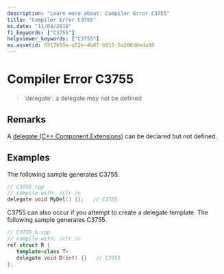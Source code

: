 ```yaml
---
description: "Learn more about: Compiler Error C3755"
title: "Compiler Error C3755"
ms.date: "11/04/2016"
f1_keywords: ["C3755"]
helpviewer_keywords: ["C3755"]
ms.assetid: 9317b55e-a52e-4b87-b915-5a208d6eda38
---
```

# Compiler Error C3755

> 'delegate': a delegate may not be defined

## Remarks

A [delegate  (C++ Component Extensions)](../../extensions/delegate-cpp-component-extensions.md) can be declared but not defined.

## Examples

The following sample generates C3755.

```cpp
// C3755.cpp
// compile with: /clr /c
delegate void MyDel() {};   // C3755
```

C3755 can also occur if you attempt to create a delegate template. The following sample generates C3755.

```cpp
// C3755_b.cpp
// compile with: /clr /c
ref struct R {
   template<class T>
   delegate void D(int) {}   // C3755
};
```
